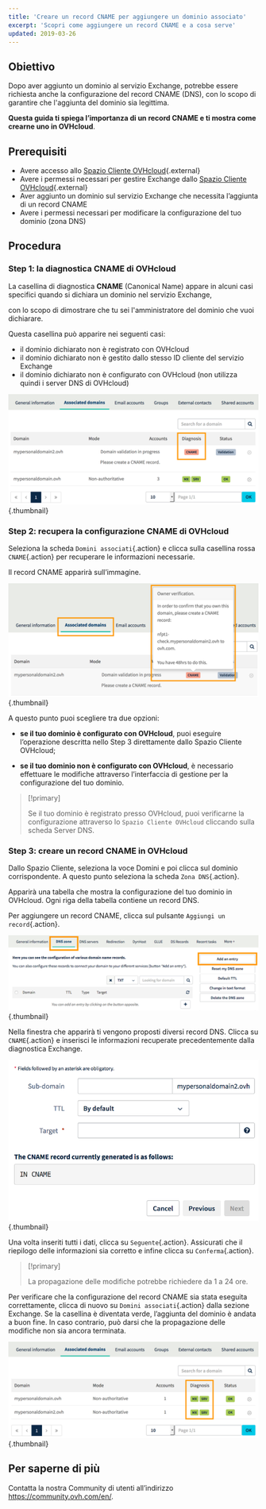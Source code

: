 ```yaml
---
title: 'Creare un record CNAME per aggiungere un dominio associato'
excerpt: 'Scopri come aggiungere un record CNAME e a cosa serve'
updated: 2019-03-26
---
```



## Obiettivo

Dopo aver aggiunto un dominio al servizio Exchange, potrebbe essere richiesta anche la configurazione del record CNAME (DNS), con lo scopo di garantire che l'aggiunta del dominio sia legittima.

**Questa guida ti spiega l’importanza di un record CNAME e ti mostra come crearne uno in OVHcloud**.


## Prerequisiti

- Avere accesso allo [Spazio Cliente OVHcloud](https://www.ovh.com/auth/?action=gotomanager&from=https://www.ovh.it/&ovhSubsidiary=it){.external}
- Avere i permessi necessari per gestire Exchange dallo [Spazio Cliente OVHcloud](https://www.ovh.com/auth/?action=gotomanager&from=https://www.ovh.it/&ovhSubsidiary=it){.external}
- Aver aggiunto un dominio sul servizio Exchange che necessita l’aggiunta di un record CNAME
- Avere i permessi necessari per modificare la configurazione del tuo dominio (zona DNS)


## Procedura

### Step 1: la diagnostica CNAME di OVHcloud

La casellina di diagnostica **CNAME** (Canonical Name) appare in alcuni casi specifici quando si dichiara un dominio nel servizio Exchange,

con lo scopo di dimostrare che tu sei l'amministratore del dominio che vuoi dichiarare.

Questa casellina può apparire nei seguenti casi:

- il dominio dichiarato non è registrato con OVHcloud
- il dominio dichiarato non è gestito dallo stesso ID cliente del servizio Exchange
- il dominio dichiarato non è configurato con OVHcloud (non utilizza quindi i server DNS di OVHcloud)

![Exchange](images/cname_exchange_diagnostic.png){.thumbnail}

### Step 2: recupera la configurazione CNAME di OVHcloud

Seleziona la scheda `Domini associati`{.action} e clicca sulla casellina rossa `CNAME`{.action} per recuperare le informazioni necessarie.

Il record CNAME apparirà sull’immagine.

![Exchange](images/cname_exchange_informations.png){.thumbnail}

A questo punto puoi scegliere tra due opzioni:

- **se il tuo dominio è configurato con OVHcloud**, puoi eseguire l’operazione descritta nello Step 3 direttamente dallo Spazio Cliente OVHcloud;

- **se il tuo dominio non è configurato con OVHcloud**, è necessario effettuare le modifiche attraverso l’interfaccia di gestione per la configurazione del tuo dominio.

> [!primary]
>
> Se il tuo dominio è registrato presso OVHcloud, puoi verificarne la configurazione attraverso lo `Spazio Cliente OVHcloud` cliccando sulla scheda Server DNS.
>

### Step 3: creare un record CNAME in OVHcloud

Dallo Spazio Cliente, seleziona la voce Domini e poi clicca sul dominio corrispondente. A questo punto seleziona la scheda `Zona DNS`{.action}.

Apparirà una tabella che mostra la configurazione del tuo dominio in OVHcloud.  Ogni riga della tabella contiene un record DNS.

Per aggiungere un record CNAME, clicca sul pulsante `Aggiungi un record`{.action}.

![Exchange](images/cname_exchange_add_entry_step1.png){.thumbnail}

Nella finestra che apparirà ti vengono proposti diversi record DNS. Clicca su `CNAME`{.action} e inserisci le informazioni recuperate precedentemente dalla diagnostica Exchange.

![Exchange](images/cname_add_entry_dns_zone.png){.thumbnail}

Una volta inseriti tutti i dati, clicca su `Seguente`{.action}. Assicurati che il riepilogo delle informazioni sia corretto e infine clicca su `Conferma`{.action}.

> [!primary]
>
> La propagazione delle modifiche potrebbe richiedere da 1 a 24 ore.
>

Per verificare che la configurazione del record CNAME sia stata eseguita correttamente, clicca di nuovo su `Domini associati`{.action} dalla sezione Exchange. Se la casellina è diventata verde, l’aggiunta del dominio è andata a buon fine. In caso contrario, può darsi che la propagazione delle modifiche non sia ancora terminata.

![Exchange](images/cname_exchange_diagnostic_green.png){.thumbnail}

## Per saperne di più

Contatta la nostra Community di utenti all’indirizzo <https://community.ovh.com/en/>.